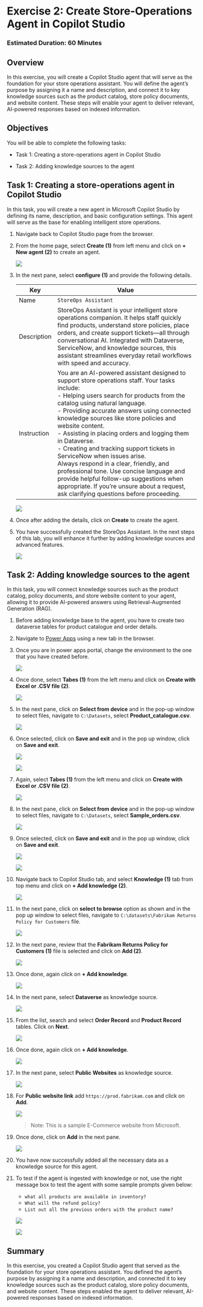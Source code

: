 # Exercise 2: Create Store‑Operations Agent in Copilot Studio

### Estimated Duration: 60 Minutes

## Overview

In this exercise, you will create a Copilot Studio agent that will serve as the foundation for your store operations assistant. You will define the agent’s purpose by assigning it a name and description, and connect it to key knowledge sources such as the product catalog, store policy documents, and website content. These steps will enable your agent to deliver relevant, AI-powered responses based on indexed information.

## Objectives

You will be able to complete the following tasks:

- Task 1: Creating a store-operations agent in Copilot Studio

- Task 2: Adding knowledge sources to the agent

## Task 1: Creating a store-operations agent in Copilot Studio

In this task, you will create a new agent in Microsoft Copilot Studio by defining its name, description, and basic configuration settings. This agent will serve as the base for enabling intelligent store operations.

1. Navigate back to Copilot Studio page from the browser.

1. From the home page, select **Create (1)** from left menu and click on **+ New agent (2)** to create an agent.

   ![](./media/ex2img1.png)

1. In the next pane, select **configure (1)** and provide the following details.

    | Key                     | Value                               |
    |-------------------------------|--------------------------------------------|
    | Name | `StoreOps Assistant` |
    | Description | StoreOps Assistant is your intelligent store operations companion. It helps staff quickly find products, understand store policies, place orders, and create support tickets—all through conversational AI. Integrated with Dataverse, ServiceNow, and knowledge sources, this assistant streamlines everyday retail workflows with speed and accuracy. |
    | Instruction | You are an AI-powered assistant designed to support store operations staff. Your tasks include: <br> - Helping users search for products from the catalog using natural language. <br> - Providing accurate answers using connected knowledge sources like store policies and website content. <br> - Assisting in placing orders and logging them in Dataverse. <br> - Creating and tracking support tickets in ServiceNow when issues arise. <br> Always respond in a clear, friendly, and professional tone. Use concise language and provide helpful follow-up suggestions when appropriate. If you’re unsure about a request, ask clarifying questions before proceeding. |

    ![](./media/ex2img12.png)

1. Once after adding the details, click on **Create** to create the agent.

1. You have successfully created the StoreOps Assistant. In the next steps of this lab, you will enhance it further by adding knowledge sources and advanced features.

   ![](./media/ex2img25.png)

## Task 2: Adding knowledge sources to the agent

In this task, you will connect knowledge sources such as the product catalog, policy documents, and store website content to your agent, allowing it to provide AI-powered answers using Retrieval-Augmented Generation (RAG).

1. Before adding knowledge base to the agent, you have to create two dataverse tables for product catalogue and order details.

1. Navigate to [Power Apps](https://make.powerapps.com/) using a new tab in the browser.

1. Once you are in power apps portal, change the environment to the one that you have created before.

   ![](./media/ex2img9.png)

1. Once done, select **Tabes (1)** from the left menu and click on **Create with Excel or .CSV file (2)**.

   ![](./media/ex2img10.png)

1. In the next pane, click on **Select from device** and in the pop-up window to select files, navigate to `C:\Datasets`, select **Product_catalogue.csv**.

   ![](./media/ex2img11.png)

1. Once selected, click on **Save and exit** and in the pop up window, click on **Save and exit**.

   ![](./media/ex2img19.png)

   ![](./media/ex2img20.png)

1. Again, select **Tabes (1)** from the left menu and click on **Create with Excel or .CSV file (2)**.

   ![](./media/ex2img10.png)

1. In the next pane, click on **Select from device** and in the pop-up window to select files, navigate to `C:\Datasets`, select **Sample_orders.csv**.

   ![](./media/ex2img11.png)

1. Once selected, click on **Save and exit** and in the pop up window, click on **Save and exit**.

   ![](./media/ex2img19.png)

   ![](./media/ex2img20.png)

1. Navigate back to Copilot Studio tab, and select **Knowledge (1)** tab from top menu and click on **+ Add knowledge (2)**.

   ![](./media/ex2img4.png)

1. In the next pane, click on **select to browse** option as shown and in the pop up window to select files, navigate to `C:\datasets\Fabrikam Returns Policy for Customers` file.

   ![](./media/ex2img5.png)

1. In the next pane, review that the **Fabrikam Returns Policy for Customers (1)** file is selected and click on **Add (2)**.

   ![](./media/ex2img6up.png)

1. Once done, again click on **+ Add knowledge**.

   ![](./media/ex2img8.png)

1. In the next pane, select **Dataverse** as knowledge source.

   ![](./media/ex2img14.png)

1. From the list, search and select **Order Record** and **Product Record** tables. Click on **Next**.

   ![](./media/ex2img21.png)

1. Once done, again click on **+ Add knowledge**.

   ![](./media/ex2img8.png)

1. In the next pane, select **Public Websites** as knowledge source.

   ![](./media/ex2img17.png)

1. For **Public website link** add `https://prod.fabrikam.com` and click on **Add**.

   ![](./media/ex2img24.png)

   >Note: This is a sample E-Commerce website from Microsoft.

1. Once done, click on **Add** in the next pane.

   ![](./media/ex2img18.png)

1. You have now successfully added all the necessary data as a knowledge source for this agent.

1. To test if the agent is ingested with knowledge or not, use the right message box to test the agent with some sample prompts given below:

   - `what all products are available in inventory?`
   - `What will the refund policy?`
   - `List out all the previous orders with the product name?`

   ![](./media/ex2img22.png)

   ![](./media/ex2img23.png)

## Summary

In this exercise, you created a Copilot Studio agent that served as the foundation for your store operations assistant. You defined the agent’s purpose by assigning it a name and description, and connected it to key knowledge sources such as the product catalog, store policy documents, and website content. These steps enabled the agent to deliver relevant, AI-powered responses based on indexed information.

